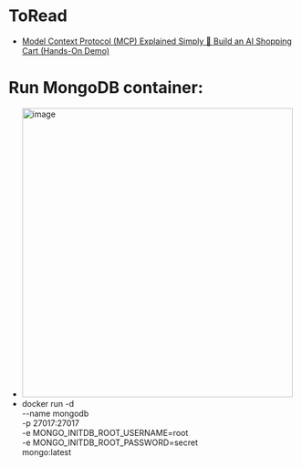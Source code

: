 # ToRead
* [Model Context Protocol (MCP) Explained Simply 🚀 Build an AI Shopping Cart (Hands-On Demo)](https://www.youtube.com/watch?v=SB1dFNogZKc)

# Run MongoDB container:
* <img width="474" height="507" alt="image" src="https://github.com/user-attachments/assets/580a90e9-7876-4c16-a1f6-303507d92bd1" />
* docker run -d \
--name mongodb \
-p 27017:27017 \
-e MONGO_INITDB_ROOT_USERNAME=root \
-e MONGO_INITDB_ROOT_PASSWORD=secret \
mongo:latest
